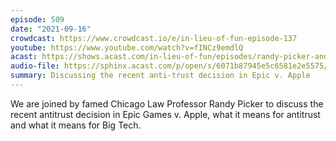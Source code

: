 ```yaml
---
episode: 509
date: "2021-09-16"
crowdcast: https://www.crowdcast.io/e/in-lieu-of-fun-episode-137
youtube: https://www.youtube.com/watch?v=fINCz9emdlQ
acast: https://shows.acast.com/in-lieu-of-fun/episodes/randy-picker-and-epic-apples
audio-file: https://sphinx.acast.com/p/open/s/6071b87945e5c6581e2e5575/e/614b9cc71f4c120014c371de/media.mp3
summary: Discussing the recent anti-trust decision in Epic v. Apple
---
```

We are joined by famed Chicago Law Professor Randy Picker to discuss the recent antitrust decision in Epic Games v. Apple, what it means for antitrust and what it means for Big Tech.
